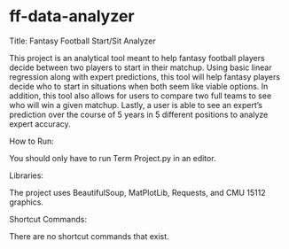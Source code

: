 # ff-data-analyzer
Title: Fantasy Football Start/Sit Analyzer


This project is an analytical tool meant to help fantasy football players decide between two players to start in their matchup. Using basic linear regression along with expert predictions, this tool will help fantasy players decide who to start in situations when both seem like viable options. In addition, this tool also allows for users to compare two full teams to see who will win a given matchup. Lastly, a user is able to see an expert’s prediction over the course of 5 years in 5 different positions to analyze expert accuracy.


How to Run:


You should only have to run Term Project.py in an editor.


Libraries:


The project uses BeautifulSoup, MatPlotLib, Requests, and CMU 15112 graphics.


Shortcut Commands:


There are no shortcut commands that exist.
